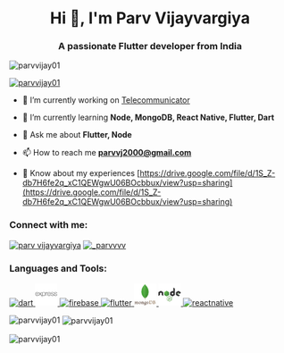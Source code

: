 <h1 align="center">Hi 👋, I'm Parv Vijayvargiya</h1>
<h3 align="center">A passionate Flutter developer from India</h3>

<p align="left"> <img src="https://komarev.com/ghpvc/?username=parvvijay01&label=Profile%20views&color=0e75b6&style=flat" alt="parvvijay01" /> </p>

<p align="left"> <a href="https://github.com/ryo-ma/github-profile-trophy"><img src="https://github-profile-trophy.vercel.app/?username=parvvijay01" alt="parvvijay01" /></a> </p>

- 🔭 I’m currently working on [Telecommunicator](https://github.com/ParvVijay01/telecommunicator)

- 🌱 I’m currently learning **Node, MongoDB, React Native, Flutter, Dart**

- 💬 Ask me about **Flutter, Node**

- 📫 How to reach me **parvvj2000@gmail.com**

- 📄 Know about my experiences [https://drive.google.com/file/d/1S_Z-db7H6fe2q_xC1QEWgwU06BOcbbux/view?usp=sharing](https://drive.google.com/file/d/1S_Z-db7H6fe2q_xC1QEWgwU06BOcbbux/view?usp=sharing)

<h3 align="left">Connect with me:</h3>
<p align="left">
<a href="https://linkedin.com/in/parv-vijayvargiya" target="blank"><img align="center" src="https://raw.githubusercontent.com/rahuldkjain/github-profile-readme-generator/master/src/images/icons/Social/linked-in-alt.svg" alt="parv vijayvargiya" height="30" width="40" /></a>
<a href="https://instagram.com/_parvvvv" target="blank"><img align="center" src="https://raw.githubusercontent.com/rahuldkjain/github-profile-readme-generator/master/src/images/icons/Social/instagram.svg" alt="_parvvvv" height="30" width="40" /></a>
</p>

<h3 align="left">Languages and Tools:</h3>
<p align="left"> <a href="https://dart.dev" target="_blank" rel="noreferrer"> <img src="https://www.vectorlogo.zone/logos/dartlang/dartlang-icon.svg" alt="dart" width="40" height="40"/> </a>    <a href="https://expressjs.com" target="_blank" rel="noreferrer"> <img src="https://raw.githubusercontent.com/devicons/devicon/master/icons/express/express-original-wordmark.svg" alt="express" width="40" height="40"/> </a> <a href="https://firebase.google.com/" target="_blank" rel="noreferrer"> <img src="https://www.vectorlogo.zone/logos/firebase/firebase-icon.svg" alt="firebase" width="40" height="40"/> </a> <a href="https://flutter.dev" target="_blank" rel="noreferrer"> <img src="https://www.vectorlogo.zone/logos/flutterio/flutterio-icon.svg" alt="flutter" width="40" height="40"/> </a> <a href="https://www.mongodb.com/" target="_blank" rel="noreferrer"> <img src="https://raw.githubusercontent.com/devicons/devicon/master/icons/mongodb/mongodb-original-wordmark.svg" alt="mongodb" width="40" height="40"/> </a> <a href="https://nodejs.org" target="_blank" rel="noreferrer"> <img src="https://raw.githubusercontent.com/devicons/devicon/master/icons/nodejs/nodejs-original-wordmark.svg" alt="nodejs" width="40" height="40"/> </a> <a href="https://reactnative.dev/" target="_blank" rel="noreferrer"> <img src="https://reactnative.dev/img/header_logo.svg" alt="reactnative" width="40" height="40"/> </a> </p>

<p><img align="left" src="https://github-readme-stats.vercel.app/api/top-langs?username=parvvijay01&show_icons=true&locale=en&layout=compact" alt="parvvijay01" /></p>

<p>&nbsp;<img align="center" src="https://github-readme-stats.vercel.app/api?username=parvvijay01&show_icons=true&locale=en" alt="parvvijay01" /></p>

<p><img align="center" src="https://github-readme-streak-stats.herokuapp.com/?user=parvvijay01&" alt="parvvijay01" /></p>
